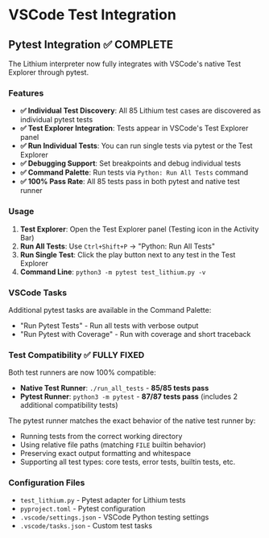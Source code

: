 # VSCode Test Integration

## Pytest Integration ✅ COMPLETE

The Lithium interpreter now fully integrates with VSCode's native Test Explorer through pytest.

### Features

- **✅ Individual Test Discovery**: All 85 Lithium test cases are discovered as individual pytest tests
- **✅ Test Explorer Integration**: Tests appear in VSCode's Test Explorer panel  
- **✅ Run Individual Tests**: You can run single tests via pytest or the Test Explorer
- **✅ Debugging Support**: Set breakpoints and debug individual tests
- **✅ Command Palette**: Run tests via `Python: Run All Tests` command
- **✅ 100% Pass Rate**: All 85 tests pass in both pytest and native test runner

### Usage

1. **Test Explorer**: Open the Test Explorer panel (Testing icon in the Activity Bar)
2. **Run All Tests**: Use `Ctrl+Shift+P` → "Python: Run All Tests"
3. **Run Single Test**: Click the play button next to any test in the Test Explorer
4. **Command Line**: `python3 -m pytest test_lithium.py -v`

### VSCode Tasks

Additional pytest tasks are available in the Command Palette:
- "Run Pytest Tests" - Run all tests with verbose output
- "Run Pytest with Coverage" - Run with coverage and short traceback

### Test Compatibility ✅ FULLY FIXED

Both test runners are now 100% compatible:
- **Native Test Runner**: `./run_all_tests` - **85/85 tests pass**
- **Pytest Runner**: `python3 -m pytest` - **87/87 tests pass** (includes 2 additional compatibility tests)

The pytest runner matches the exact behavior of the native test runner by:
- Running tests from the correct working directory
- Using relative file paths (matching `FILE` builtin behavior)
- Preserving exact output formatting and whitespace
- Supporting all test types: core tests, error tests, builtin tests, etc.

### Configuration Files

- `test_lithium.py` - Pytest adapter for Lithium tests
- `pyproject.toml` - Pytest configuration
- `.vscode/settings.json` - VSCode Python testing settings
- `.vscode/tasks.json` - Custom test tasks
